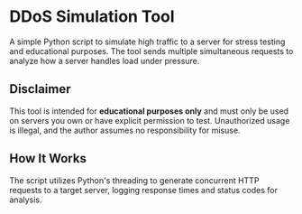 # DDoS Simulation Tool

A simple Python script to simulate high traffic to a server for stress testing and educational purposes. The tool sends multiple simultaneous requests to analyze how a server handles load under pressure.

## Disclaimer

This tool is intended for **educational purposes only** and must only be used on servers you own or have explicit permission to test. Unauthorized usage is illegal, and the author assumes no responsibility for misuse.

## How It Works

The script utilizes Python's threading to generate concurrent HTTP requests to a target server, logging response times and status codes for analysis.
